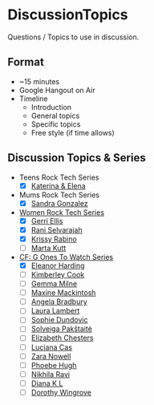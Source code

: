 # DiscussionTopics

Questions / Topics to use in discussion.

## Format

* ~15 minutes
* Google Hangout on Air
* Timeline
    * Introduction
    * General topics
    * Specific topics
    * Free style (if time allows)

## Discussion Topics & Series

* Teens Rock Tech Series
    * [x] [Katerina & Elena](CustomTopics/TeensRockTech/KaterinaElena.md)

* Mums Rock Tech Series
    * [x] [Sandra Gonzalez](CustomTopics/MumsRockTech/SandraGonzalez.md)

* [Women Rock Tech Series](WomenRockTechSeries.md)
    * [x] [Gerri Ellis](CustomTopics/WomenRockTech/GerriEllis.md)
    * [x] [Rani Selvarajah](CustomTopics/WomenRockTech/RaniSelvarajah.md)
    * [x] [Krissy Rabino](CustomTopics/WomenRockTech/KrissyRabino.md)
    * [ ] [Marta Kutt](CustomTopics/WomenRockTech/MartaKutt.md)

* [CF: G Ones To Watch Series](CF:GOnesToWatchSeries.md)
    * [x] [Eleanor Harding](CustomTopics/CF:GOnesToWatch2016/EleanorHarding.md)
    * [ ] [Kimberley Cook](CustomTopics/CF:GOnesToWatch2016/KimberleyCook.md)
    * [ ] [Gemma Milne](CustomTopics/CF:GOnesToWatch2016/GemmaMilne.md)
    * [ ] [Maxine Mackintosh](CustomTopics/CF:GOnesToWatch2016/MaxineMackintosh.md)
    * [ ] [Angela Bradbury](CustomTopics/CF:GOnesToWatch2016/AngelaBradbury.md)
    * [ ] [Laura Lambert](CustomTopics/CF:GOnesToWatch2016/LauraLambert.md)
    * [ ] [Sophie Dundovic](CustomTopics/CF:GOnesToWatch2016/SophieDundovic.md)
    * [ ] [Solveiga Pakštaitė](CustomTopics/CF:GOnesToWatch2016/SolveigaPakštaitė.md)
    * [ ] [Elizabeth Chesters](CustomTopics/CF:GOnesToWatch2016/ElizabethChesters.md)
    * [ ] [Luciana Cas](CustomTopics/CF:GOnesToWatch2016/LucianaCas.md)
    * [ ] [Zara Nowell](CustomTopics/CF:GOnesToWatch2016/ZaraNowell.md)
    * [ ] [Phoebe Hugh](CustomTopics/CF:GOnesToWatch2016/PhoebeHugh.md)
    * [ ] [Nikhila Ravi](CustomTopics/CF:GOnesToWatch2016/NikhilaRavi.md)
    * [ ] [Diana K L](CustomTopics/CF:GOnesToWatch2016/DianaKL.md)
    * [ ] [Dorothy Wingrove](CustomTopics/CF:GOnesToWatch2016/DorothyWingrove.md)
